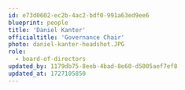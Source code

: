 ```yaml
---
id: e73d0602-ec2b-4ac2-bdf0-991a63ed9ee6
blueprint: people
title: 'Daniel Kanter'
officialtitle: 'Governance Chair'
photo: daniel-kanter-headshot.JPG
role:
  - board-of-directors
updated_by: 1179db75-8eeb-4bad-8e60-d5005aef7ef8
updated_at: 1727105850
---
```

